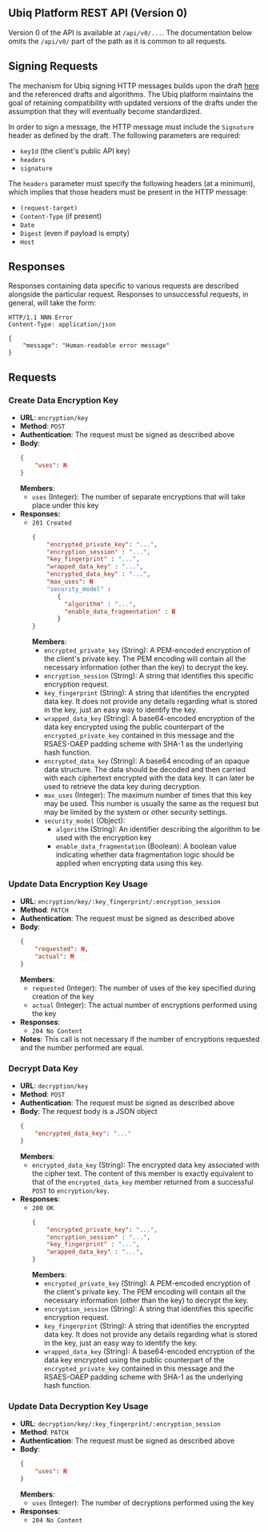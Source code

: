 ## Ubiq Platform REST API (Version 0)

Version 0 of the API is available at `/api/v0/...`. The documentation below
omits the `/api/v0/` part of the path as it is common to all requests.

## Signing Requests

The mechanism for Ubiq signing HTTP messages builds upon the draft
[here](https://tools.ietf.org/html/draft-cavage-http-signatures-12) and the referenced drafts and algorithms. The Ubiq
platform maintains the goal of retaining compatibility with updated versions
of the drafts under the assumption that they will eventually become
standardized.

In order to sign a message, the HTTP message must include the `Signature`
header as defined by the draft. The following parameters are required:
  - `keyId` (the client's public API key)
  - `headers`
  - `signature`

The `headers` parameter must specify the following headers (at a minimum),
which implies that those headers must be present in the HTTP message:
  - `(request-target)`
  - `Content-Type` (if present)
  - `Date`
  - `Digest` (even if payload is empty)
  - `Host`

## Responses

Responses containing data specific to various requests are described alongside
the particular request. Responses to unsuccessful requests, in general, will
take the form:
```http
HTTP/1.1 NNN Error
Content-Type: application/json

{
    "message": "Human-readable error message"
}
```

## Requests

### Create Data Encryption Key

- **URL**: `encryption/key`
- **Method**: `POST`
- **Authentication**: The request must be signed as described above
- **Body**:
    ```json
    {
        "uses": N
    }
    ```
    **Members**:
    - `uses` (Integer): The number of separate encryptions that will take
                        place under this key
- **Responses:**
    - `201 Created`
        ```json
        {
            "encrypted_private_key": "...",
            "encryption_session" : "...",
            "key_fingerprint" : "...",
            "wrapped_data_key" : "...",
            "encrypted_data_key" : "...",
            "max_uses": N
            "security_model" :
               {
                 "algorithm" : "...",
                 "enable_data_fragmentation" : B
               }
        }
        ```
        **Members**:
        - `encrypted_private_key` (String):
                                  A PEM-encoded encryption of the client's
                                  private key. The PEM encoding will contain
                                  all the necessary information (other than
                                  the key) to decrypt the key.
        - `encryption_session` (String):
                                  A string that identifies this specific
                                  encryption request.
        - `key_fingerprint` (String):
                                  A string that identifies the encrypted
                                  data key.  It does not provide any details
                                  regarding what is stored in the key, just an
                                  easy way to identify the key.
        - `wrapped_data_key` (String):
                                  A base64-encoded encryption of the data
                                  key encrypted using the public counterpart
                                  of the `encrypted_private_key` contained in 
                                  this message and the RSAES-OAEP padding scheme
                                  with SHA-1 as the underlying hash function.
        - `encrypted_data_key` (String):
                                  A base64 encoding of an opaque data structure.
                                  The data should be decoded and then carried
                                  with each ciphertext encrypted with the data
                                  key. It can later be used to retrieve the data
                                  key during decryption.
        - `max_uses` (Integer):
                                  The maximum number of times that this
                                  key may be used. This number is usually the
                                  same as the request but may be limited by the
                                  system or other security settings.
        - `security_model` (Object):
            - `algorithm` (String):
                                  An identifier describing the algorithm to
                                  be used with the encryption key
            - `enable_data_fragmentation` (Boolean):
                                  A boolean value indicating whether data
                                  fragmentation logic should be applied when
                                  encrypting data using this key.

### Update Data Encryption Key Usage

- **URL**: `encryption/key/:key_fingerprint/:encryption_session`
- **Method**: `PATCH`
- **Authentication**: The request must be signed as described above
- **Body**:
    ```json
    {
        "requested": N,
        "actual": M
    }
    ```
    **Members**:
    - `requested` (Integer): The number of uses of the key specified
                             during creation of the key
    - `actual` (Integer): The actual number of encryptions performed
                          using the key
- **Responses**:
    - `204 No Content`
- **Notes**:
    This call is not necessary if the number of encryptions requested and
    the number performed are equal.

### Decrypt Data Key

- **URL**: `decryption/key`
- **Method**: `POST`
- **Authentication**: The request must be signed as described above
- **Body**:
    The request body is a JSON object
    ```json
    {
        "encrypted_data_key": "..."
    }
    ```
    **Members**:
    - `encrypted_data_key` (String): 
                       The encrypted data key associated with the cipher text.
                       The content of this member is exactly equivalent to
                       that of the `encrypted_data_key` member returned from a
                       successful `POST` to `encryption/key`.
- **Responses**:
    - `200 OK`
        ```json
        {
            "encrypted_private_key": "...",
            "encryption_session" : "...",
            "key_fingerprint" : "...",
            "wrapped_data_key" : "...",
        }
        ```
        **Members**:
        - `encrypted_private_key` (String):
                                  A PEM-encoded encryption of the client's
                                  private key. The PEM encoding will contain
                                  all the necessary information (other than
                                  the key) to decrypt the key.
        - `encryption_session` (String):
                                  A string that identifies this specific
                                  encryption request.
        - `key_fingerprint` (String):
                                  A string that identifies the encrypted
                                  data key.  It does not provide any details
                                  regarding what is stored in the key, just an
                                  easy way to identify the key.
        - `wrapped_data_key` (String):
                                  A base64-encoded encryption of the data
                                  key encrypted using the public counterpart
                                  of the `encrypted_private_key` contained in 
                                  this message and the RSAES-OAEP padding scheme
                                  with SHA-1 as the underlying hash function.

### Update Data Decryption Key Usage

- **URL**: `decryption/key/:key_fingerprint/:encryption_session`
- **Method**: `PATCH`
- **Authentication**: The request must be signed as described above
- **Body**:
    ```json
    {
        "uses": N
    }
    ```
    **Members**:
    - `uses` (Integer): The number of decryptions performed using the key
- **Responses**:
    - `204 No Content`
    
